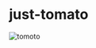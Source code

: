 # just-tomato
![tomoto](https://user-images.githubusercontent.com/49329412/179382135-6a67c844-701c-4dfe-b2fb-d396868d88ef.jpeg)
